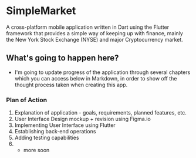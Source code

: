 # SimpleMarket
A cross-platform mobile application written in Dart using the Flutter framework that provides a simple way of keeping up with finance, mainly the New York Stock Exchange (NYSE) and major Cryptocurrency market.

## What's going to happen here?
- I'm going to update progress of the application through several chapters which you can access below in Markdown, in order to show off the thought process taken when creating this app.

### Plan of Action
1. Explanation of application - goals, requirements, planned features, etc.
2. User Interface Design mockup + revision using Figma.io
3. Implementing User Interface using Flutter
4. Establishing back-end operations
5. Adding testing capabilities
6. + more soon
